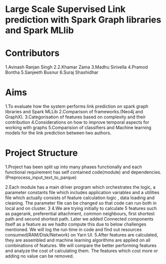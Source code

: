 # Large Scale Supervised Link prediction with Spark Graph libraries and Spark MLlib

# Contributors

1.Avinash Ranjan Singh
2.2.Khamar Zama
3.Madhu Sirivella
4.Pramod Bontha
5.Sanjeeth Busnur
6.Suraj Shashidhar

# Aims

1.To evaluate how the system performs link prediction on spark graph libraries and Spark MLLib
2.Comparison of frameworks.(Neo4j and GraphX).
3.Categorisation of features based on complexity and their contribution
4.Considerations on how to improve temporal aspects for working with graphs
5.Comparision of classifiers and Machine learning models for the link prediction between two authors.

# Project Structure

1.Project has been split up into many phases functionally and each functional requirement has self contained code(module) and dependencies.(Preprocess_input_text_to_parque)

2.Each module has a main driver program which orchestrates the logic, a parameter constants file which includes application variables and a utilities file which    actually consists of feature calculation logic , data loading and cleaning. The parameter file can be changed so that code can run both in local and on cluster.
3
4.We are trying initially to calculate 5 features such as pagerank, preferential attachment, common neighbours, first shortest path and second shortest path. Later we added Connected components itself as a feature as we hadto compute this due to below challenges mentioned. We will log the run time in code and find out resources consumed(RAM/Disk/Network) on Yarn UI.
5.After features are calculated, they are assembled and machine learning algorithms are applied on all combinations of features. We will compare the better performing features and analyze the cost of calculating them. The features which cost more or adding no value can be removed.




